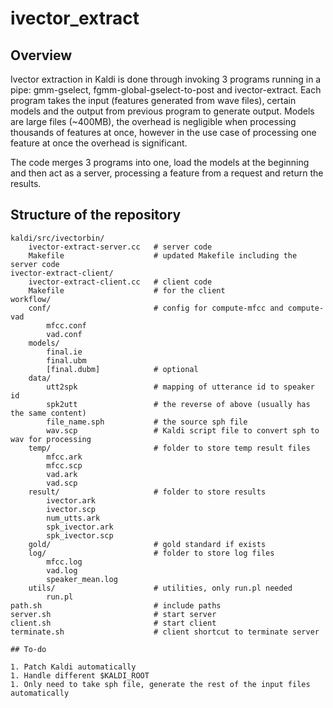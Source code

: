# ivector_extract

## Overview

Ivector extraction in Kaldi is done through invoking 3 programs running in a pipe: gmm-gselect, fgmm-global-gselect-to-post and ivector-extract. Each program takes the input (features generated from wave files), certain models and the output from previous program to generate output. Models are large files (~400MB), the overhead is negligible when processing thousands of features at once, however in the use case of processing one feature at once the overhead is significant.

The code merges 3 programs into one, load the models at the beginning and then act as a server, processing a feature from a request and return the results.

## Structure of the repository

```
kaldi/src/ivectorbin/
	ivector-extract-server.cc 	# server code
	Makefile 					# updated Makefile including the server code
ivector-extract-client/
	ivector-extract-client.cc 	# client code
	Makefile 					# for the client
workflow/
	conf/						# config for compute-mfcc and compute-vad
		mfcc.conf
		vad.conf
	models/
		final.ie
		final.ubm
		[final.dubm] 			# optional
	data/
		utt2spk					# mapping of utterance id to speaker id
		spk2utt 				# the reverse of above (usually has the same content)
		file_name.sph 			# the source sph file
		wav.scp 				# Kaldi script file to convert sph to wav for processing 
	temp/ 						# folder to store temp result files
		mfcc.ark
		mfcc.scp
		vad.ark
		vad.scp
	result/ 					# folder to store results
		ivector.ark
		ivector.scp
		num_utts.ark
		spk_ivector.ark
		spk_ivector.scp
	gold/ 						# gold standard if exists
	log/						# folder to store log files
		mfcc.log
		vad.log
		speaker_mean.log
	utils/ 						# utilities, only run.pl needed
		run.pl
path.sh 						# include paths
server.sh 						# start server
client.sh 						# start client
terminate.sh 					# client shortcut to terminate server

## To-do

1. Patch Kaldi automatically
1. Handle different $KALDI_ROOT
1. Only need to take sph file, generate the rest of the input files automatically
```


		
